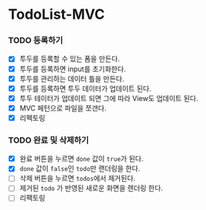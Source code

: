 # TodoList-MVC

### TODO 등록하기

- [x] 투두를 등록할 수 있는 폼을 만든다.
- [x] 투두를 등록하면 input를 초기화한다.
- [x] 투두를 관리하는 데이터 틀을 만든다.
- [x] 투두를 등록하면 투두 데이터가 업데이트 된다.
- [x] 투두 테이터가 업데이트 되면 그에 따라 View도 업데이트 된다.
- [x] MVC 페턴으로 파일을 쪼갠다.
- [x] 리펙토링

### TODO 완료 및 삭제하기

- [x] 완료 버튼을 누르면 `done` 값이 `true`가 된다.
- [x] `done` 값이 `false`인 `todo`만 랜더링을 한다.
- [ ] 삭제 버튼을 누르면 `todos`에서 제거된다.
- [ ] 제거된 `todo` 가 반영된 새로운 화면을 렌더링 한다.
- [ ] 리팩토링
